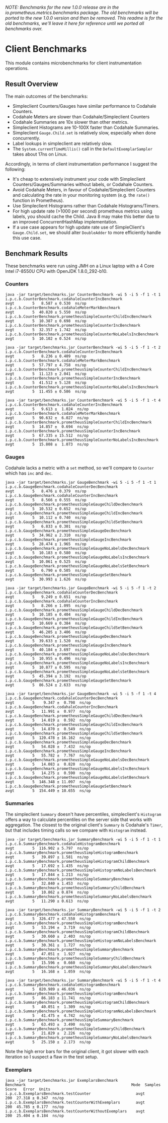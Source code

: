 _NOTE: Benchmarks for the new 1.0.0 release are in the io.prometheus.metrics.benchmarks package_.
_The old benchmarks will be ported to the new 1.0.0 version and then be removed._
_This readme is for the old benchmarks, we'll leave it here for reference until we ported all benchmarks over._

# Client Benchmarks

This module contains microbenchmarks for client instrumentation operations.

## Result Overview

The main outcomes of the benchmarks:
* Simpleclient Counters/Gauges have similar performance to Codahale Counters.
* Codahale Meters are slower than Codahale/Simpleclient Counters
* Codahale Summaries are 10x slower than other metrics.
* Simpleclient Histograms are 10-100X faster than Codahale Summaries.
* Simpleclient `Gauge.Child.set` is relatively slow, especially when done concurrently.
* Label lookups in simpleclient are relatively slow.
* The `System.currentTimeMillis()` call in the `DefaultExemplarSampler` takes about 17ns on Linux.

Accordingly, in terms of client instrumentation performance I suggest the following:
* It's cheap to extensively instrument your code with Simpleclient Counters/Gauges/Summaries without labels, or Codahale Counters.
* Avoid Codahale Meters, in favour of Codahale/Simpleclient Counters and calculating the rate in your monitoring system (e.g. the `rate()` function in Prometheus).
* Use Simpleclient Histograms rather than Codahale Histograms/Timers.
* For high update rate (&gt;1000 per second) prometheus metrics using labels, you should cache the Child. Java 8 may make this better due to an improved ConcurrentHashMap implementation.
* If a use case appears for high update rate use of SimpleClient's `Gauge.Child.set`, we should alter `DoubleAdder` to more efficiently handle this use case.

## Benchmark Results

These benchmarks were run using JMH on a Linux laptop with a 4 Core Intel i7-8550U CPU with OpenJDK 1.8.0_292-b10.

### Counters
    java -jar target/benchmarks.jar CounterBenchmark -wi 5 -i 5 -f 1 -t 1
    i.p.c.b.CounterBenchmark.codahaleCounterIncBenchmark                    avgt        5   8.587 ± 0.530  ns/op
    i.p.c.b.CounterBenchmark.codahaleMeterMarkBenchmark                     avgt        5  40.820 ± 5.550  ns/op
    i.p.c.b.CounterBenchmark.prometheusSimpleCounterChildIncBenchmark       avgt        5  10.387 ± 0.698  ns/op
    i.p.c.b.CounterBenchmark.prometheusSimpleCounterIncBenchmark            avgt        5  32.357 ± 1.742  ns/op
    i.p.c.b.CounterBenchmark.prometheusSimpleCounterNoLabelsIncBenchmark    avgt        5  10.102 ± 0.524  ns/op

    java -jar target/benchmarks.jar CounterBenchmark -wi 5 -i 5 -f 1 -t 2
    i.p.c.b.CounterBenchmark.codahaleCounterIncBenchmark                    avgt        5   8.236 ± 0.409  ns/op
    i.p.c.b.CounterBenchmark.codahaleMeterMarkBenchmark                     avgt        5  57.797 ± 4.758  ns/op
    i.p.c.b.CounterBenchmark.prometheusSimpleCounterChildIncBenchmark       avgt        5  11.123 ± 2.041  ns/op
    i.p.c.b.CounterBenchmark.prometheusSimpleCounterIncBenchmark            avgt        5  41.512 ± 5.128  ns/op
    i.p.c.b.CounterBenchmark.prometheusSimpleCounterNoLabelsIncBenchmark    avgt        5  11.455 ± 0.586  ns/op

    java -jar target/benchmarks.jar CounterBenchmark -wi 5 -i 5 -f 1 -t 4
    i.p.c.b.CounterBenchmark.codahaleCounterIncBenchmark                    avgt        5   9.613 ±  1.024  ns/op
    i.p.c.b.CounterBenchmark.codahaleMeterMarkBenchmark                     avgt        5  90.632 ±  6.027  ns/op
    i.p.c.b.CounterBenchmark.prometheusSimpleCounterChildIncBenchmark       avgt        5  14.857 ±  0.694  ns/op
    i.p.c.b.CounterBenchmark.prometheusSimpleCounterIncBenchmark            avgt        5  67.335 ± 15.512  ns/op
    i.p.c.b.CounterBenchmark.prometheusSimpleCounterNoLabelsIncBenchmark    avgt        5  15.808 ±  1.073  ns/op

### Gauges

Codahale lacks a metric with a `set` method, so we'll compare to `Counter` which has `inc` and `dec`.

    java -jar target/benchmarks.jar GaugeBenchmark -wi 5 -i 5 -f 1 -t 1
    i.p.c.b.GaugeBenchmark.codahaleCounterDecBenchmark                  avgt        5   8.476 ± 0.379  ns/op
    i.p.c.b.GaugeBenchmark.codahaleCounterIncBenchmark                  avgt        5   8.566 ± 0.555  ns/op
    i.p.c.b.GaugeBenchmark.prometheusSimpleGaugeChildDecBenchmark       avgt        5  10.532 ± 0.652  ns/op
    i.p.c.b.GaugeBenchmark.prometheusSimpleGaugeChildIncBenchmark       avgt        5  10.112 ± 0.740  ns/op
    i.p.c.b.GaugeBenchmark.prometheusSimpleGaugeChildSetBenchmark       avgt        5   6.833 ± 0.301  ns/op
    i.p.c.b.GaugeBenchmark.prometheusSimpleGaugeDecBenchmark            avgt        5  34.962 ± 2.310  ns/op
    i.p.c.b.GaugeBenchmark.prometheusSimpleGaugeIncBenchmark            avgt        5  28.474 ± 1.965  ns/op
    i.p.c.b.GaugeBenchmark.prometheusSimpleGaugeNoLabelsDecBenchmark    avgt        5  10.183 ± 0.580  ns/op
    i.p.c.b.GaugeBenchmark.prometheusSimpleGaugeNoLabelsIncBenchmark    avgt        5  10.061 ± 0.525  ns/op
    i.p.c.b.GaugeBenchmark.prometheusSimpleGaugeNoLabelsSetBenchmark    avgt        5   6.790 ± 0.505  ns/op
    i.p.c.b.GaugeBenchmark.prometheusSimpleGaugeSetBenchmark            avgt        5  30.993 ± 1.626  ns/op

    java -jar target/benchmarks.jar GaugeBenchmark -wi 5 -i 5 -f 1 -t 2
    i.p.c.b.GaugeBenchmark.codahaleCounterDecBenchmark                  avgt        5   9.249 ± 0.651  ns/op
    i.p.c.b.GaugeBenchmark.codahaleCounterIncBenchmark                  avgt        5   8.266 ± 1.095  ns/op
    i.p.c.b.GaugeBenchmark.prometheusSimpleGaugeChildDecBenchmark       avgt        5  10.185 ± 0.404  ns/op
    i.p.c.b.GaugeBenchmark.prometheusSimpleGaugeChildIncBenchmark       avgt        5  10.669 ± 0.384  ns/op
    i.p.c.b.GaugeBenchmark.prometheusSimpleGaugeChildSetBenchmark       avgt        5  46.205 ± 3.406  ns/op
    i.p.c.b.GaugeBenchmark.prometheusSimpleGaugeDecBenchmark            avgt        5  39.633 ± 1.520  ns/op
    i.p.c.b.GaugeBenchmark.prometheusSimpleGaugeIncBenchmark            avgt        5  40.184 ± 3.697  ns/op
    i.p.c.b.GaugeBenchmark.prometheusSimpleGaugeNoLabelsDecBenchmark    avgt        5  10.955 ± 0.496  ns/op
    i.p.c.b.GaugeBenchmark.prometheusSimpleGaugeNoLabelsIncBenchmark    avgt        5  10.877 ± 0.595  ns/op
    i.p.c.b.GaugeBenchmark.prometheusSimpleGaugeNoLabelsSetBenchmark    avgt        5  45.394 ± 3.192  ns/op
    i.p.c.b.GaugeBenchmark.prometheusSimpleGaugeSetBenchmark            avgt        5  86.524 ± 2.633  ns/op

    java -jar target/benchmarks.jar GaugeBenchmark -wi 5 -i 5 -f 1 -t 4
    i.p.c.b.GaugeBenchmark.codahaleCounterDecBenchmark                  avgt        5    9.347 ±  0.798  ns/op
    i.p.c.b.GaugeBenchmark.codahaleCounterIncBenchmark                  avgt        5   11.991 ±  0.977  ns/op
    i.p.c.b.GaugeBenchmark.prometheusSimpleGaugeChildDecBenchmark       avgt        5   14.019 ±  0.592  ns/op
    i.p.c.b.GaugeBenchmark.prometheusSimpleGaugeChildIncBenchmark       avgt        5   14.870 ±  0.549  ns/op
    i.p.c.b.GaugeBenchmark.prometheusSimpleGaugeChildSetBenchmark       avgt        5  120.478 ± 16.162  ns/op
    i.p.c.b.GaugeBenchmark.prometheusSimpleGaugeDecBenchmark            avgt        5   54.028 ±  7.432  ns/op
    i.p.c.b.GaugeBenchmark.prometheusSimpleGaugeIncBenchmark            avgt        5   55.782 ±  7.767  ns/op
    i.p.c.b.GaugeBenchmark.prometheusSimpleGaugeNoLabelsDecBenchmark    avgt        5   14.083 ±  0.820  ns/op
    i.p.c.b.GaugeBenchmark.prometheusSimpleGaugeNoLabelsIncBenchmark    avgt        5   14.275 ±  0.590  ns/op
    i.p.c.b.GaugeBenchmark.prometheusSimpleGaugeNoLabelsSetBenchmark    avgt        5  146.348 ± 11.097  ns/op
    i.p.c.b.GaugeBenchmark.prometheusSimpleGaugeSetBenchmark            avgt        5  154.449 ± 10.655  ns/op

### Summaries

The simpleclient `Summary` doesn't have percentiles, simpleclient's `Histogram`
offers a way to calculate percentiles on the server side that works with aggregation.
The closest to the original client's `Summary` is Codahale's
`Timer`, but that includes timing calls so we compare with `Histogram` instead.

    java -jar target/benchmarks.jar SummaryBenchmark -wi 5 -i 5 -f 1 -t 1
    i.p.c.b.SummaryBenchmark.codahaleHistogramBenchmark                    avgt        5  116.902 ± 5.797  ns/op
    i.p.c.b.SummaryBenchmark.prometheusSimpleHistogramBenchmark            avgt        5   39.897 ± 1.581  ns/op
    i.p.c.b.SummaryBenchmark.prometheusSimpleHistogramChildBenchmark       avgt        5   17.692 ± 1.435  ns/op
    i.p.c.b.SummaryBenchmark.prometheusSimpleHistogramNoLabelsBenchmark    avgt        5   17.844 ± 1.213  ns/op
    i.p.c.b.SummaryBenchmark.prometheusSimpleSummaryBenchmark              avgt        5   32.840 ± 1.453  ns/op
    i.p.c.b.SummaryBenchmark.prometheusSimpleSummaryChildBenchmark         avgt        5   10.862 ± 0.874  ns/op
    i.p.c.b.SummaryBenchmark.prometheusSimpleSummaryNoLabelsBenchmark      avgt        5   11.290 ± 0.613  ns/op

    java -jar target/benchmarks.jar SummaryBenchmark -wi 5 -i 5 -f 1 -t 2
    i.p.c.b.SummaryBenchmark.codahaleHistogramBenchmark                    avgt        5  326.477 ± 47.550  ns/op
    i.p.c.b.SummaryBenchmark.prometheusSimpleHistogramBenchmark            avgt        5   53.194 ±  3.719  ns/op
    i.p.c.b.SummaryBenchmark.prometheusSimpleHistogramChildBenchmark       avgt        5   30.660 ±  2.403  ns/op
    i.p.c.b.SummaryBenchmark.prometheusSimpleHistogramNoLabelsBenchmark    avgt        5   30.361 ±  1.727  ns/op
    i.p.c.b.SummaryBenchmark.prometheusSimpleSummaryBenchmark              avgt        5   47.051 ±  1.927  ns/op
    i.p.c.b.SummaryBenchmark.prometheusSimpleSummaryChildBenchmark         avgt        5   15.596 ±  0.660  ns/op
    i.p.c.b.SummaryBenchmark.prometheusSimpleSummaryNoLabelsBenchmark      avgt        5   16.168 ±  1.059  ns/op

    java -jar target/benchmarks.jar SummaryBenchmark -wi 5 -i 5 -f 1 -t 4
    i.p.c.b.SummaryBenchmark.codahaleHistogramBenchmark                    avgt        5  820.989 ± 46.036  ns/op
    i.p.c.b.SummaryBenchmark.prometheusSimpleHistogramBenchmark            avgt        5   86.183 ± 11.741  ns/op
    i.p.c.b.SummaryBenchmark.prometheusSimpleHistogramChildBenchmark       avgt        5   40.051 ±  1.309  ns/op
    i.p.c.b.SummaryBenchmark.prometheusSimpleHistogramNoLabelsBenchmark    avgt        5   41.475 ±  4.742  ns/op
    i.p.c.b.SummaryBenchmark.prometheusSimpleSummaryBenchmark              avgt        5   63.493 ±  3.490  ns/op
    i.p.c.b.SummaryBenchmark.prometheusSimpleSummaryChildBenchmark         avgt        5   21.829 ±  2.226  ns/op
    i.p.c.b.SummaryBenchmark.prometheusSimpleSummaryNoLabelsBenchmark      avgt        5   25.150 ±  2.173  ns/op

Note the high error bars for the original client, it got slower with each iteration
so I suspect a flaw in the test setup.

### Exemplars

    java -jar target/benchmarks.jar ExemplarsBenchmark
    Benchmark                                               Mode  Samples   Score   Error  Units
    i.p.c.b.ExemplarsBenchmark.testCounter                    avgt      200  27.318 ± 0.347  ns/op
    i.p.c.b.ExemplarsBenchmark.testCounterWithExemplars       avgt      200  45.785 ± 0.177  ns/op
    i.p.c.b.ExemplarsBenchmark.testCounterWithoutExemplars    avgt      200  25.404 ± 0.184  ns/op
